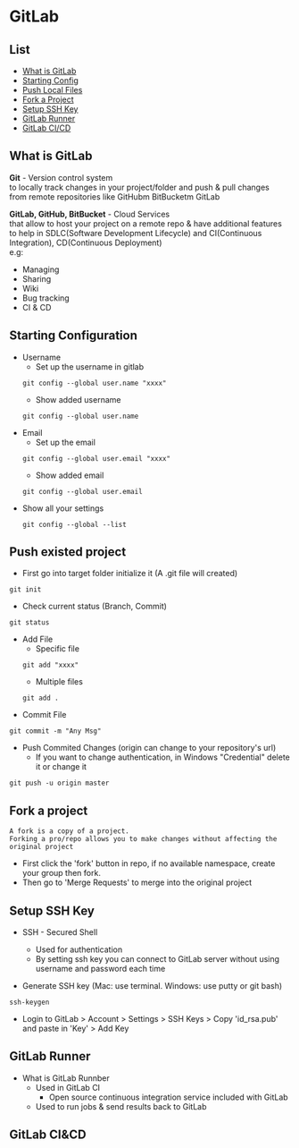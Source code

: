 # GitLab

## List
- [What is GitLab](#What-is-GitLab) 
- [Starting Config](#Starting-Configuration)
- [Push Local Files](#Push-existed-project)
- [Fork a Project](#Fork-a-project)
- [Setup SSH Key](#Setup-SSH-Key)
- [GitLab Runner](#GitLab-Runner)
- [GitLab CI/CD](#GitLab-CICD)

## What is GitLab

**Git** - Version control system  
to locally track changes in your project/folder and push & pull changes  
from remote repositories like GitHubm BitBucketm GitLab

**GitLab, GitHub, BitBucket** - Cloud Services  
that allow to host your project on a remote repo & have additional features  
to help in SDLC(Software Development Lifecycle) and CI(Continuous Integration), CD(Continuous Deployment)  
e.g:   
- Managing
- Sharing
- Wiki
- Bug tracking
- CI & CD

## Starting Configuration  
- Username  
    + Set up the username in gitlab
    ```git
    git config --global user.name "xxxx"
    ```
    + Show added username
    ```git
    git config --global user.name
    ```
- Email
    + Set up the email
    ```git
    git config --global user.email "xxxx"
    ```
    + Show added email
    ```git
    git config --global user.email
    ```
- Show all your settings
    ```git
    git config --global --list
    ```
 
## Push existed project
- First go into target folder initialize it (A .git file will created)
```git
git init
```
- Check current status (Branch, Commit)
```git
git status
```
- Add File
    + Specific file
    ```git
    git add "xxxx"
    ```
    + Multiple files
    ```git 
    git add .
    ```
- Commit File
```git
git commit -m "Any Msg"
```
- Push Commited Changes (origin can change to your repository's url)
    + If you want to change authentication, in Windows "Credential" delete it or change it
```git
git push -u origin master
```

## Fork a project
```
A fork is a copy of a project.
Forking a pro/repo allows you to make changes without affecting the original project
```
- First click the 'fork' button in repo, if no available namespace, create your group then fork.
- Then go to 'Merge Requests' to merge into the original project

## Setup SSH Key
- SSH - Secured Shell
    + Used for authentication
    + By setting ssh key you can connect to GitLab server without using username and password each time

- Generate SSH key (Mac: use terminal. Windows: use putty or git bash)
```
ssh-keygen
```
- Login to GitLab > Account > Settings > SSH Keys > Copy 'id_rsa.pub' and paste in 'Key' > Add Key

## GitLab Runner
- What is GitLab Runnber
    + Used in GitLab CI
        * Open source continuous integration service included with GitLab
    + Used to run jobs & send results back to GitLab
## GitLab CI&CD
